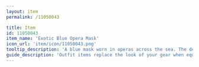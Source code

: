 ```yaml
---
layout: item
permalink: /11050043

title: Item
id: 11050043
item_name: 'Exotic Blue Opera Mask'
icon_url: 'item/icon/11050043.png'
tooltip_description: 'A blue mask worn in operas across the sea. The design bears a strong resemblance some form of goblin.'
guide_description: 'Outfit items replace the look of your gear when equipped.'
---
```

